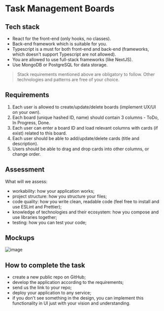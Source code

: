 # Task Management Boards

## Tech stack 
- React for the front-end (only hooks, no classes).
- Back-end framework which is suitable for you.
- Typescript is a must for both front-end and back-end (frameworks, which doesn't support Typescript are not allowed).
- You are allowed to use full-stack frameworks (like NextJS).
- Use MongoDB or PostgreSQL for data storage.
> Stack requirements mentioned above are obligatory to follow. Other technologies and patterns are free of your choice.  

## Requirements
1. Each user is allowed to create/update/delete boards (implement UX/UI on your own).
2. Each board (unique hashed ID, name) should contain 3 columns - ToDo, In Progress, Done.
3. Each user can enter a board ID and load relevant columns with cards (if exist) related to this board.
4. Each user should be able to add/update/delete cards (title and description).
5. Users should be able to drag and drop cards into other columns, or change order.

## Assessment

What will we assess:
- workability: how your application works;
- project structure: how you structure your files;
- code quality: how you write clean, readable code (feel free to install and use ESLint and Prettier);
- knowledge of technologies and their ecosystem: how you compose and use libraries together;
- testing: how you can test your code;

## Mockups

![image](https://res.cloudinary.com/dgw6mlivg/image/upload/v1704304356/Enter_the_board_ID_here..._1_q6zzpy.png)


## How to complete the task
- create a new public repo on GitHub;
- develop the application according to the requirements;
- send us the link to your repo;
- deploy your application to any service;
- if you don't see something in the design, you can implement this functionality in UI just with your vision and understanding.
